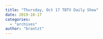 ```yaml
---
title: "Thursday, Oct 17 TBTV Daily Show"
date: 2019-10-17
categories: 
  - "archives"
author: "brantzt"
---
```



